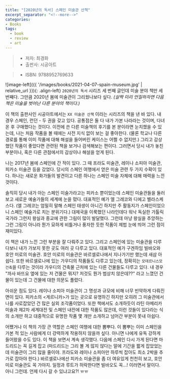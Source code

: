 ```yaml
---
title: "[2020년의 독서] 스페인 미술관 산책"
excerpt_separator: "<!--more-->"
categories:
- Books
tags:
  - book
  - review
  - art
---
```


> * 저자: 최경화
> * 출판사: 시공아트
<!--more-->
> * ISBN: 9788952769633

![image-left]({{ '/images/books/2021-04-07-spain-museum.jpg' | relative_url }}){: .align-left} `2020년의 독서` 시리즈 세 번째 글인데 미술 분야 책만 세 번째다. 그만큼 2020년 봄에 미술관이 그리웠나보다 싶다. *<span class="comment">(살짝 미리 언질하자면 다음 책은 미술을 벗어난 다른 분야의 책이다.)</span>*

이 책의 출판사인 시공아트에서는 `XX 미술관 산책` 이라는 시리즈의 책을 낸 바 있다. 내 경우 스페인, 런던 - 두 권을 갖고 있다. 공통점은 둘 다 내가 가본 나라라는 것이며, 다녀온 후 구매했다는 것이다. 이전에 쓴 다른 미술책의 후기를 본 분이라면 눈치챘을 수 있는데, 나는 처음 작품을 볼 때에는 사전 지식 없이 보는 걸 좋아한다. <span class="comment">(물론 학교나 다른 경로를 통해 이미 작품에 대해 해설을 들어버린 케이스는 어쩔 수 없지만.)</span> 그리고 감상했던 작품이 좋았다면 관련된 책을 보거나 검색해보는 편이다. 그러면서 당시 내가 놓친 부분이나, 혹은 다른 관점에서의 감상이나 해설을 얻게 된다.

나는 2017년 봄에 스페인에 간 적이 있다. 그 때 프라도 미술관, 레이나 소피아 미술관, 피카소 미술관 등을 갔었다. 당시의 스페인 여행에서 얻은 미술 관련 두 가지 수확이 있다. 하나는 새로운 화가들의 발견이고 다른 하나는 스페인 미술 자체에 대해 매력을 느낀 것이다.

솔직히 당시 내가 아는 스페인 미술가라고는 피카소 뿐이었는데 스페인 미술관들을 둘러보고 새로운 예술가들의 세계에 눈을 떴다. 대표적인 예가 엘 그레코와 디에고 벨라스케스다. <span class="comment">(엘 그레코는 엄밀히 말해 스페인 태생이 아니긴 하지만 주 활동지가 스페인이었으니 스페인 예술가로 치는 분위기다.)</span> 대제국을 이룩했던 나라인데다 워낙 독실한 가톨릭 국가라 그런지 왕실과 종교에 관한 그림이 많이 발달했다. 그런데 마냥 왕실을 추앙하는 그런 그림이 아니라 뭔가 묘하게 비틀거나 풍자한 듯한 작품이 제법 눈에 띄어 그런 점이 재미있다.

이 책은 내가 느낀 그런 부분을 잘 다뤄주고 있다. 그리고 스페인에 있는 미술관을 다루다보니 내가 가보지 못한 곳도 여러 곳 다루고 있다. 대표적인 예가 구겐하임 빌바오와 호안 미로의 미술관. 호안 미로의 미술관은 바르셀로나에서 지나가기만 했는데 새삼 아쉽다. 또한 바르셀로나에 있는 가우디의 작품들도 다루고 있는데, 정확히는 `모데르니스모 건축`을 다루는 것이라 가우디의 건축물 근처에 있는 다른 건물들도 다루고 있다. 내 경우 "까사 바뜨요 옆에 있는 저 건물은 뭐지? 저것도 뭔가 범상치 않은데??" 라고 느꼈던 건물이 있는데 그 건물에 대한 의문도 풀렸다.

아쉬운 점도 있다. 레이나 소피아 미술관이 그 명성과 규모에 비해 너무 빈약하게 다뤄진 면이 있다. 피카소의 <게르니카>가 있는 곳으로 유명하긴 하지만 오히려 그 미술관에서 나를 사로잡았던 건 많은 실외 조각품이었다. 또한 책에서도 소개하듯이 라틴 아메리카 미술과 제2차 세계대전 및 스페인 내전에 대한 작품도 많은데, 이런 것들이 있다라는 식의 소개만 하고 대중적으로 유명한 작품 몇 개만 소개하고 넘어간 부분이 못내 아쉽다.

어쨌거나 이 책의 가장 큰 역할은 스페인 여행에 대한 뽐뿌다. 이 뽐뿌는 이미 스페인을 가본 적 있는 사람에게 더 걍력하게 작용하지 않을까 싶다. 아니면 나에게 유독 강하게 들어왔을 수도 있다. 이 책을 보면서 계속 생각했다. 다음에 스페인 다시 가게 된다면 마드리드는 꼭 길게 잡고 <span class="comment">(마드리드는 그리 볼 게 많지 않다는 말에 기간을 짧게 잡았었는데 미술관이 그리 많을 줄이야. 프라도와 레이나 소피아만 하루씩 잡아도 최소 2박을 추가로 잡아야 한다.)</span> 바르셀로나에선 피카소 미술관을 좀 더 여유있게 천천히 보고, 호안 미로 미술관도 꼭 가야지. 일정과 루트가 허락한다면 빌바오도 꼭...! 이러면서 말이다. 아니 그런데. 언제 다시 갈 수 있냐고요?! ㅠㅠ